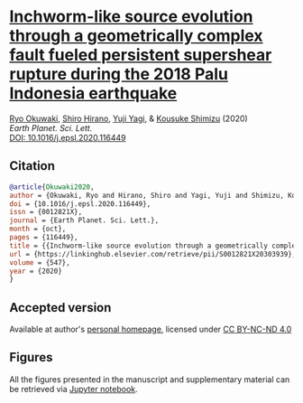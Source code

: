 # [Inchworm-like source evolution through a geometrically complex fault fueled persistent supershear rupture during the 2018 Palu Indonesia earthquake](https://doi.org/10.1016/j.epsl.2020.116449)
[Ryo Okuwaki](https://www.geol.tsukuba.ac.jp/~rokuwaki/), [Shiro Hirano](http://interfacial.jp), [Yuji Yagi](http://www.geol.tsukuba.ac.jp/~yagi-y/eng/index.html), & [Kousuke Shimizu](https://orcid.org/0000-0002-8918-4285) (2020)  
*Earth Planet. Sci. Lett.*  
[DOI: 10.1016/j.epsl.2020.116449](https://doi.org/10.1016/j.epsl.2020.116449)

## Citation
```bibtex
@article{Okuwaki2020,
author = {Okuwaki, Ryo and Hirano, Shiro and Yagi, Yuji and Shimizu, Kousuke},
doi = {10.1016/j.epsl.2020.116449},
issn = {0012821X},
journal = {Earth Planet. Sci. Lett.},
month = {oct},
pages = {116449},
title = {{Inchworm-like source evolution through a geometrically complex fault fueled persistent supershear rupture during the 2018 Palu Indonesia earthquake}},
url = {https://linkinghub.elsevier.com/retrieve/pii/S0012821X20303939},
volume = {547},
year = {2020}
}
```

## Accepted version
Available at author's [personal homepage](https://www.geol.tsukuba.ac.jp/~rokuwaki/paper/2020_ROSHYYKS_EPSL.pdf), licensed under [CC BY-NC-ND 4.0](https://creativecommons.org/licenses/by-nc-nd/4.0/)

## Figures
All the figures presented in the manuscript and supplementary material can be retrieved via [Jupyter notebook](https://nbviewer.jupyter.org/github/rokuwaki/2018PaluIndonesia/blob/master/genFigure.ipynb).
